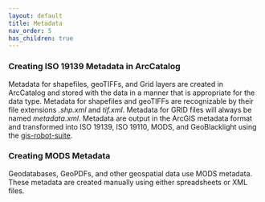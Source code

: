 ```yaml
---
layout: default
title: Metadata
nav_order: 5
has_children: true
---
```


### Creating ISO 19139 Metadata in ArcCatalog

Metadata for shapefiles, geoTIFFs, and Grid layers are created in ArcCatalog and stored with the data in a manner that is appropriate for the data type. Metadata for shapefiles and geoTIFFs are recognizable by their file extensions _.shp.xml_ and _tif.xml_. Metadata for GRID files will always be named _metadata.xml_. Metadata are output in the ArcGIS metadata format and transformed into ISO 19139, ISO 19110, MODS, and GeoBlacklight using the [gis-robot-suite](https://github.com/sul-dlss/gis-robot-suite/tree/master/robots).

### Creating MODS Metadata

Geodatabases, GeoPDFs, and other geospatial data use MODS metadata. These metadata are created manually using either spreadsheets or XML files.
